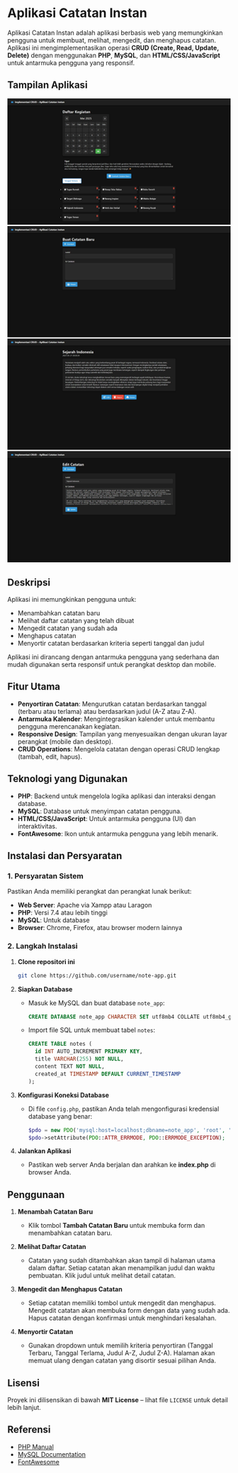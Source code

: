 # Aplikasi Catatan Instan

Aplikasi Catatan Instan adalah aplikasi berbasis web yang memungkinkan pengguna untuk membuat, melihat, mengedit, dan menghapus catatan. Aplikasi ini mengimplementasikan operasi **CRUD (Create, Read, Update, Delete)** dengan menggunakan **PHP**, **MySQL**, dan **HTML/CSS/JavaScript** untuk antarmuka pengguna yang responsif.

## Tampilan Aplikasi
![Tampilan Halaman Utama](images/index.php.jpeg)
![Membuat Catatan Baru](images/create.php.jpeg)
![Melihat Isi Catatan](images/view.php.jpeg)
![Mengedit Isi Catatan](images/edit.php.jpeg)

## Deskripsi

Aplikasi ini memungkinkan pengguna untuk:

* Menambahkan catatan baru
* Melihat daftar catatan yang telah dibuat
* Mengedit catatan yang sudah ada
* Menghapus catatan
* Menyortir catatan berdasarkan kriteria seperti tanggal dan judul

Aplikasi ini dirancang dengan antarmuka pengguna yang sederhana dan mudah digunakan serta responsif untuk perangkat desktop dan mobile.

## Fitur Utama

* **Penyortiran Catatan**: Mengurutkan catatan berdasarkan tanggal (terbaru atau terlama) atau berdasarkan judul (A-Z atau Z-A).
* **Antarmuka Kalender**: Mengintegrasikan kalender untuk membantu pengguna merencanakan kegiatan.
* **Responsive Design**: Tampilan yang menyesuaikan dengan ukuran layar perangkat (mobile dan desktop).
* **CRUD Operations**: Mengelola catatan dengan operasi CRUD lengkap (tambah, edit, hapus).

## Teknologi yang Digunakan

* **PHP**: Backend untuk mengelola logika aplikasi dan interaksi dengan database.
* **MySQL**: Database untuk menyimpan catatan pengguna.
* **HTML/CSS/JavaScript**: Untuk antarmuka pengguna (UI) dan interaktivitas.
* **FontAwesome**: Ikon untuk antarmuka pengguna yang lebih menarik.

## Instalasi dan Persyaratan

### 1. **Persyaratan Sistem**

Pastikan Anda memiliki perangkat dan perangkat lunak berikut:

* **Web Server**: Apache via Xampp atau Laragon
* **PHP**: Versi 7.4 atau lebih tinggi
* **MySQL**: Untuk database
* **Browser**: Chrome, Firefox, atau browser modern lainnya

### 2. **Langkah Instalasi**

1. **Clone repositori ini**

   ```bash
   git clone https://github.com/username/note-app.git
   ```

2. **Siapkan Database**

   * Masuk ke MySQL dan buat database `note_app`:

     ```sql
     CREATE DATABASE note_app CHARACTER SET utf8mb4 COLLATE utf8mb4_general_ci;
     ```
   * Import file SQL untuk membuat tabel `notes`:

     ```sql
     CREATE TABLE notes (
       id INT AUTO_INCREMENT PRIMARY KEY,
       title VARCHAR(255) NOT NULL,
       content TEXT NOT NULL,
       created_at TIMESTAMP DEFAULT CURRENT_TIMESTAMP
     );
     ```

3. **Konfigurasi Koneksi Database**

   * Di file `config.php`, pastikan Anda telah mengonfigurasi kredensial database yang benar:

     ```php
     $pdo = new PDO('mysql:host=localhost;dbname=note_app', 'root', '');
     $pdo->setAttribute(PDO::ATTR_ERRMODE, PDO::ERRMODE_EXCEPTION);
     ```

4. **Jalankan Aplikasi**

   * Pastikan web server Anda berjalan dan arahkan ke **index.php** di browser Anda.

## Penggunaan

1. **Menambah Catatan Baru**

   * Klik tombol **Tambah Catatan Baru** untuk membuka form dan menambahkan catatan baru.

2. **Melihat Daftar Catatan**

   * Catatan yang sudah ditambahkan akan tampil di halaman utama dalam daftar. Setiap catatan akan menampilkan judul dan waktu pembuatan. Klik judul untuk melihat detail catatan.

3. **Mengedit dan Menghapus Catatan**

   * Setiap catatan memiliki tombol untuk mengedit dan menghapus. Mengedit catatan akan membuka form dengan data yang sudah ada. Hapus catatan dengan konfirmasi untuk menghindari kesalahan.

4. **Menyortir Catatan**

   * Gunakan dropdown untuk memilih kriteria penyortiran (Tanggal Terbaru, Tanggal Terlama, Judul A-Z, Judul Z-A). Halaman akan memuat ulang dengan catatan yang disortir sesuai pilihan Anda.

## Lisensi

Proyek ini dilisensikan di bawah **MIT License** – lihat file `LICENSE` untuk detail lebih lanjut.

## Referensi

* [PHP Manual](https://www.php.net/manual/en/)
* [MySQL Documentation](https://dev.mysql.com/doc/)
* [FontAwesome](https://fontawesome.com/)

